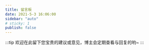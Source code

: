 ```yaml
---
title: 留言板
date: 2021-5-3 16:06:00
sidebar: "auto"
# sticky: 1
publish: false
---
```


:::tip
欢迎在此留下您宝贵的建议或意见，博主会定期查看与回复的哟~
:::
